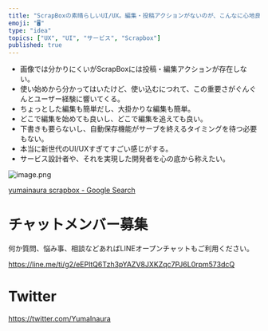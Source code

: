 ```yaml
---
title: "ScrapBoxの素晴らしいUI/UX。編集・投稿アクションがないのが、こんなに心地良いなんて。"
emoji: "🖥"
type: "idea"
topics: ["UX", "UI", "サービス", "Scrapbox"]
published: true
---
```


- 画像では分かりにくいがScrapBoxには投稿・編集アクションが存在しない。
- 使い始めから分かってはいたけど、使い込むにつれて、この重要さがぐんぐんとユーザー経験に響いてくる。
- ちょっとした編集も簡単だし、大掛かりな編集も簡単。
- どこで編集を始めても良いし、どこで編集を追えても良い。
- 下書きも要らないし、自動保存機能がサーブを終えるタイミングを待つ必要もない。
- 本当に新世代のUI/UXすぎてすごい感じがする。
- サービス設計者や、それを実現した開発者を心の底から称えたい。

![image.png](https://qiita-image-store.s3.amazonaws.com/0/89618/e9206c93-3bd8-cee6-66f3-a591611e71a2.png)

[yumainaura scrapbox - Google Search](https://www.google.co.jp/search?q=yumainaura+scrapbox&oq=yumainaura+scrapbox&aqs=chrome..69i57j69i60l3.5196j1j7&sourceid=chrome&ie=UTF-8)








<!-- Update From Qiita API -->

# チャットメンバー募集


何か質問、悩み事、相談などあればLINEオープンチャットもご利用ください。

https://line.me/ti/g2/eEPltQ6Tzh3pYAZV8JXKZqc7PJ6L0rpm573dcQ





# Twitter


https://twitter.com/YumaInaura


<!-- Update From Qiita API -->


